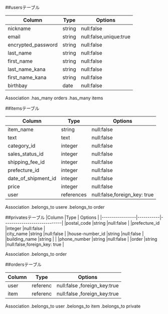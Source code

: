 

##usersテーブル

|Column             |Type       | Options                   |
|-------------------|-----------|---------------------------|
|nickname           |string     |null:false                 |
|email              |string     |null:false,unique:true     |
|encrypted_password |string     |null:false                 |
|last_name          |string     |null:false                 |
|first_name         |string     |null:false                 |
|last_name_kana     |string     |null:false                 |
|first_name_kana    |string     |null:false                 |
|birthbay           | date      |null:false                 |

Association
 .has_many orders
 .has_many items
 
 

##itemsテーブル

|Column             |Type         | Options                      |
|-------------------|-------------|------------------------------|
|item_name          |string       |null:false                    |
|text               |text         |null:false                    |
|category_id        |integer      |null:false                    |
|sales_status_id    |integer      |null:false                    |
|shipping_fee_id    |integer      |null:false                    |
|prefecture_id      |integer      |null:false                    |
|date_of_shipment_id|integer      |null:false                    |
|price              |integer      |null:false                    |
|user               |references   |null:false,foreign_key: true  |



Association
 .belongs_to usere
 .belongs_to order
 
 
 
##privatesテーブル
|Column           |Type       | Options                     |
|-----------------|-----------|-----------------------------|
|postal_code      |string     |null:false                   |
|prefecture_id    |integer    |null:false                   |  
|city_name        |string     |null:false                   |
|house-number_id  |string     |null:false                   |
|building_name    |string     |                             |
|phone_number     |string     |null:false                   |
|order            |string     |null:false,foreign_key: true |


Association
 .belongs_to order


##ordersテーブル

|Column           |Type       | Options                      |
|-----------------|-----------|------------------------------|
|user             |referenc   |null:false ,foreign_key:true  |
|item             |referenc   |null:false ,foreign_key:true  |

Association
.belongs_to user
.belongs_to  item
.belongs_to  private